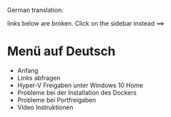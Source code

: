 German translation.

links below are broken. Click on the sidebar instead ==>
# Menü auf Deutsch
* Anfang
* Links abfragen
* Hyper-V Freigaben unter Windows 10 Home
* Probleme bei der Installation des Dockers
* Probleme bei Portfreigaben
* Video Instruktionen